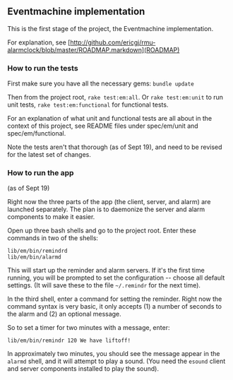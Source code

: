 ## Eventmachine implementation

This is the first stage of the project, the Eventmachine implementation.

For explanation, see [http://github.com/ericgj/rmu-alarmclock/blob/master/ROADMAP.markdown](ROADMAP)

### How to run the tests

First make sure you have all the necessary gems: `bundle update`

Then from the project root, `rake test:em:all`. Or `rake test:em:unit` to run unit tests, `rake test:em:functional` for functional tests.

For an explanation of what unit and functional tests are all about in the context of this project, see README files under spec/em/unit and spec/em/functional.

Note the tests aren't that thorough (as of Sept 19), and need to be revised for the latest set of changes.


### How to run the app 
(as of Sept 19)

Right now the three parts of the app (the client, server, and alarm) are launched separately.  The plan is to daemonize the server and alarm components to make it easier.

Open up three bash shells and go to the project root.  Enter these commands in two of the shells:

    lib/em/bin/remindrd
    lib/em/bin/alarmd
    
This will start up the reminder and alarm servers.  If it's the first time running, you will be prompted to set the configuration -- choose all default settings.  (It will save these to the file `~/.remindr` for the next time).

In the third shell, enter a command for setting the reminder. Right now the command syntax is very basic, it only accepts (1) a number of seconds to the alarm and (2) an optional message.

So to set a timer for two minutes with a message, enter:

    lib/em/bin/remindr 120 We have liftoff!
    
In approximately two minutes, you should see the message appear in the `alarmd` shell, and it will attempt to play a sound.  (You need the `esound` client and server components installed to play the sound).

